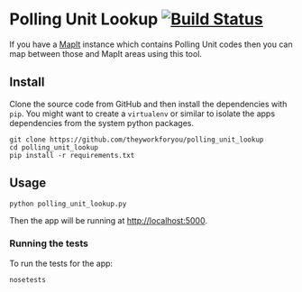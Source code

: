# Polling Unit Lookup [![Build Status](https://travis-ci.org/theyworkforyou/polling_unit_lookup.svg?branch=master)](https://travis-ci.org/theyworkforyou/polling_unit_lookup)

If you have a [MapIt](http://mapit.poplus.org/) instance which contains Polling Unit codes then you can map between those and MapIt areas using this tool.

## Install

Clone the source code from GitHub and then install the dependencies with `pip`. You might want to create a `virtualenv` or similar to isolate the apps dependencies from the system python packages.

    git clone https://github.com/theyworkforyou/polling_unit_lookup
    cd polling_unit_lookup
    pip install -r requirements.txt

## Usage

    python polling_unit_lookup.py

Then the app will be running at <http://localhost:5000>.

### Running the tests

To run the tests for the app:

    nosetests
